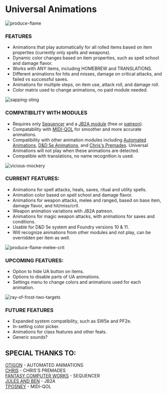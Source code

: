 # Universal Animations
  
![produce-flame](docs/images/example1.gif)
  
### **FEATURES**
- Animations that play automatically for all rolled items based on item properties (currently only spells and weapons).
- Dynamic color changes based on item properties, such as spell school and damage flavor.
- Works with ANY items, including HOMEBREW and TRANSLATIONS.
- Different animations for hits and misses, damage on critical attacks, and failed vs successful saves.
- Animations for multiple steps, on item use, attack roll, and damage roll.
- Color matrix used to change animations, no paid module needed.
  
![sapping-sting](docs/images/example4.gif)
  
### COMPATIBILITY WITH MODULES
- Requires only [Sequencer](https://foundryvtt.com/packages/sequencer/) and a [JB2A module](https://foundryvtt.com/packages/JB2A_DnD5e) (free or [patreon](https://www.patreon.com/JB2A)).
- Compatability with [MIDI-QOL](https://foundryvtt.com/packages/midi-qol) for smoother and more accurate animations.
- Compatibility with other animation modules including [Automated Animations](https://foundryvtt.com/packages/autoanimations), [D&D 5e Animations](https://foundryvtt.com/packages/dnd5e-animations), and [Chris's Premades](https://foundryvtt.com/packages/chris-premades). Universal Animations will not play when these animations are detected.
- Compatible with translations, no name recognition is used.
  
![vicious-mockery](docs/images/example3.gif)
  
### CURRENT FEATURES:
- Animations for spell attacks, heals, saves, ritual and utility spells.
- Animation color based on spell school and damage flavor.
- Animations for weapon attacks, melee and ranged, based on base item, damage flavor, and hit/miss/crit.
- Weapon animation variations with JB2A patreon.
- Animations for magic weapon attacks, with animations for saves and conditions.
- Usable for D&D 5e system and Foundry versions 10 & 11.
- Will recognize animations from other modules and not play, can be overridden per item as well.
  
![produce-flame-melee-crit](docs/images/example2.gif)
  
### UPCOMING FEATURES:
- Option to hide UA button on items.
- Options to disable parts of UA animations.
- Settings menu to change colors and animations used for each animation.
  
![ray-of-frost-two-targets](docs/images/example5.gif)
  
### FUTURE FEATURES
- Expanded system compatibility, such as SW5e and PF2e.
- In-setting color picker.
- Animations for class features and other feats.
- Generic sounds?
  
## **SPECIAL THANKS TO:**
[OTIGON](https://www.patreon.com/otigon) - AUTOMATED ANIMATIONS\
[CHRIS](https://ko-fi.com/chrisk123999) - CHRIS'S PREMADES\
[FANTASY COMPUTER WORKS](https://ko-fi.com/fantasycomputerworks) - SEQUENCER\
[JULES AND BEN](https://www.patreon.com/JB2A) - JB2A\
[TPOSNEY](https://ko-fi.com/tposney) - MIDI-QOL